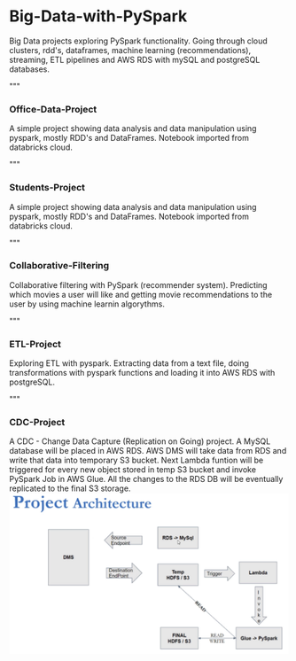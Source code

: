 # Big-Data-with-PySpark
Big Data projects exploring PySpark functionality. Going through cloud clusters, rdd's, dataframes, machine learning (recommendations), streaming, ETL pipelines and AWS RDS with mySQL and postgreSQL databases.

"""
### Office-Data-Project ###
A simple project showing data analysis and data manipulation using pyspark, mostly RDD's and DataFrames.
Notebook imported from databricks cloud.

"""
### Students-Project ###
A simple project showing data analysis and data manipulation using pyspark, mostly RDD's and DataFrames.
Notebook imported from databricks cloud.

"""
### Collaborative-Filtering ###
Collaborative filtering with PySpark (recommender system). 
Predicting which movies a user will like and getting movie recommendations to the user by using machine learnin algorythms.

"""
### ETL-Project ###
Exploring ETL with pyspark. Extracting data from a text file, 
doing transformations with pyspark functions and loading it into AWS RDS with postgreSQL.

"""
### CDC-Project ###
A CDC - Change Data Capture (Replication on Going) project.
A MySQL database will be placed in AWS RDS. 
AWS DMS will take data from RDS and write that data into temporary S3 bucket.
Next Lambda funtion will be triggered for every new object stored in temp S3 bucket 
and invoke PySpark Job in AWS Glue.
All the changes to the RDS DB will be eventually replicated to the final S3 storage.
![chart](https://github.com/rafaski1/Big-Data-with-PySpark/blob/main/CDC.PNG?raw=true)
